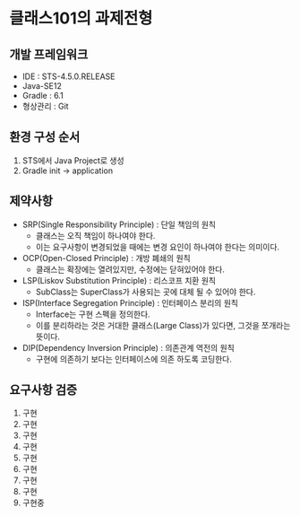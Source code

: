# 클래스101의 과제전형

## 개발 프레임워크
 - IDE : STS-4.5.0.RELEASE
 - Java-SE12
 - Gradle : 6.1
 - 형상관리 : Git
 
## 환경 구성 순서
1. STS에서 Java Project로 생성
2. Gradle init -> application

## 제약사항
- SRP(Single Responsibility Principle) : 단일 책임의 원칙
    - 클래스는 오직 책임이 하나여야 한다.
    - 이는 요구사항이 변경되었을 때에는 변경 요인이 하나여야 한다는 의미이다.
- OCP(Open-Closed Principle) : 개방 폐쇄의 원칙
    - 클래스는 확장에는 열려있지만, 수정에는 닫혀있어야 한다.
- LSP(Liskov Substitution Principle) : 리스코프 치환 원칙
    - SubClass는 SuperClass가 사용되는 곳에 대체 될 수 있어야 한다.
- ISP(Interface Segregation Principle) : 인터페이스 분리의 원칙
    - Interface는 구현 스펙을 정의한다.
    - 이를 분리하라는 것은 거대한 클래스(Large Class)가 있다면, 그것을 쪼개라는 뜻이다.
- DIP(Dependency Inversion Principle) : 의존관계 역전의 원칙
    - 구현에 의존하기 보다는 인터페이스에 의존 하도록 코딩한다.
    
## 요구사항 검증
1. 구현
2. 구현
3. 구현
4. 구현
5. 구현
6. 구현
7. 구현
8. 구현
9. 구현중